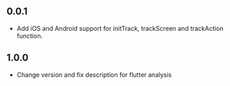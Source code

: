 ## 0.0.1

* Add iOS and Android support for initTrack, trackScreen and trackAction function.

## 1.0.0

* Change version and fix description for flutter analysis